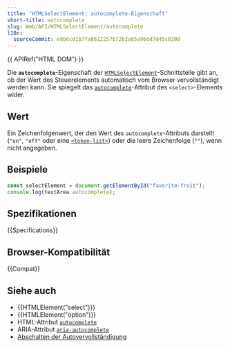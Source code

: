 ```yaml
---
title: "HTMLSelectElement: autocomplete-Eigenschaft"
short-title: autocomplete
slug: Web/API/HTMLSelectElement/autocomplete
l10n:
  sourceCommit: e9b6cd1b7fa8612257b72b2a85a96dd7d45c0200
---
```


{{ APIRef("HTML DOM") }}

Die **`autocomplete`**-Eigenschaft der [`HTMLSelectElement`](/de/docs/Web/API/HTMLSelectElement)-Schnittstelle gibt an, ob der Wert des Steuerelements automatisch vom Browser vervollständigt werden kann. Sie spiegelt das [`autocomplete`](/de/docs/Web/HTML/Reference/Elements/select#autocomplete)-Attribut des `<select>`-Elements wider.

## Wert

Ein Zeichenfolgenwert, der den Wert des `autocomplete`-Attributs darstellt (`"on"`, `"off"` oder eine [`<token-list>`](/de/docs/Web/HTML/Reference/Attributes/autocomplete#token_list_tokens)) oder die leere Zeichenfolge (`""`), wenn nicht angegeben.

## Beispiele

```js
const selectElement = document.getElementById("favorite-fruit");
console.log(textArea.autocomplete);
```

## Spezifikationen

{{Specifications}}

## Browser-Kompatibilität

{{Compat}}

## Siehe auch

- {{HTMLElement("select")}}
- {{HTMLElement("option")}}
- HTML-Attribut [`autocomplete`](/de/docs/Web/HTML/Reference/Attributes/autocomplete)
- ARIA-Attribut [`aria-autocomplete`](/de/docs/Web/Accessibility/ARIA/Reference/Attributes/aria-autocomplete)
- [Abschalten der Autovervollständigung](/de/docs/Web/Security/Practical_implementation_guides/Turning_off_form_autocompletion)
